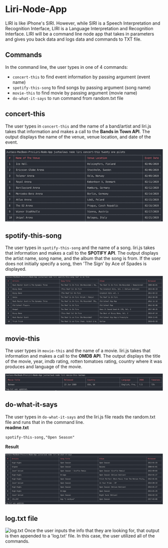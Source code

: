 # Liri-Node-App
LIRI is like iPhone's SIRI. However, while SIRI is a Speech Interpretation and Recognition Interface, LIRI is a Language Interpretation and Recognition Interface. LIRI will be a command line node app that takes in parameters and gives you back data and logs data and commands to TXT file.

## Commands
In the command line, the user types in one of 4 commands:
- `concert-this` to find event information by passing argument (event name) 
- `spotify-this-song` to find songs by passing argument (song name)
- `movie-this` to find movie by passing argument (movie name)
- `do-what-it-says` to run command from random.txt file

## concert-this
The user types in `concert-this` and the name of a band/artist and liri.js takes that information and makes a call to the **Bands in Town API**. The output displays the name of the venue, venue location, and date of the event.

![concert-this](images/concert.png)


## spotify-this-song
The user types in `spotify-this-song` and the name of a song. liri.js takes that information and makes a call to the **SPOTIFY API**. The output displays the artist name, song name, and the album that the song is from. If the user does not initially specify a song, then 'The Sign' by Ace of Spades is displayed.

![spotify-this-song](images/spotify.png)

## movie-this
The user types in `movie-this` and the name of a movie. liri.js takes that information and makes a call to the **OMDB API**. The output displays the title of the movie, year, imdb rating, rotten tomatoes rating, country where it was produces and language of the movie.

![movie-this](images/movie.png)

## do-what-it-says
The user types in `do-what-it-says` and the liri.js file reads the random.txt file and runs that in the command line. <br />
**readme.txt**
```
spotify-this-song,"Open Season"
```
**Result**

![do-what-it-says](images/doit.png)





## log.txt file
![log.txt](logSS.png)
Once the user inputs the info that they are looking for, that output is then appended to a 'log.txt' file.
In this case, the user utilized all of the commands.
